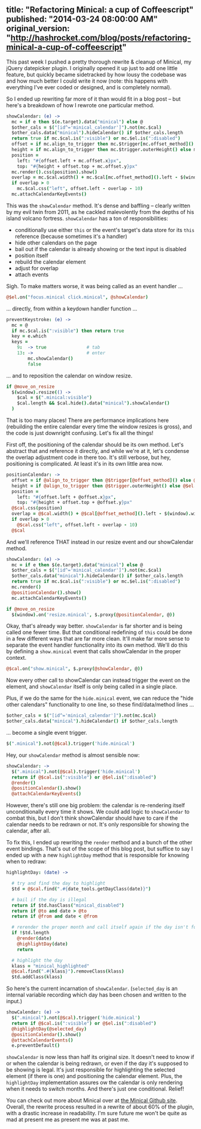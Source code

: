 title: "Refactoring Minical: a cup of Coffeescript"
published: "2014-03-24 08:00:00 AM"
original_version: "http://hashrocket.com/blog/posts/refactoring-minical-a-cup-of-coffeescript"
---

This past week I pushed a pretty thorough rewrite & cleanup of Minical, my jQuery datepicker plugin. I originally opened it up just to add one little feature, but quickly became sidetracked by how lousy the codebase was and how much better I could write it now (note: this happens with everything I've ever coded or designed, and is completely normal).

So I ended up rewriting far more of it than would fit in a blog post – but here's a breakdown of how I rewrote one particular method.

```coffeescript
showCalendar: (e) ->
  mc = if e then $(e.target).data("minical") else @
  $other_cals = $("[id^='minical_calendar']").not(mc.$cal)
  $other_cals.data("minical").hideCalendar() if $other_cals.length
  return true if mc.$cal.is(":visible") or mc.$el.is(":disabled")
  offset = if mc.align_to_trigger then mc.$trigger[mc.offset_method]() else mc.$el[mc.offset_method]()
  height = if mc.align_to_trigger then mc.$trigger.outerHeight() else mc.$el.outerHeight()
  position =
    left: "#{offset.left + mc.offset.x}px",
    top: "#{height + offset.top + mc.offset.y}px"
  mc.render().css(position).show()
  overlap = mc.$cal.width() + mc.$cal[mc.offset_method]().left - $(window).width()
  if overlap > 0
    mc.$cal.css("left", offset.left - overlap - 10)
  mc.attachCalendarKeyEvents()
```

This was the `showCalendar` method. It's dense and baffling – clearly written by my evil twin from 2011, as he cackled malevolently from the depths of his island volcano fortress. `showCalendar` has a ton of responsibilities:

- conditionally use either `this` or the event's target's data store for its `this` reference (because sometimes it's a handler)
- hide other calendars on the page
- bail out if the calendar is already showing or the text input is disabled
- position itself
- rebuild the calendar element
- adjust for overlap
- attach events

Sigh. To make matters worse, it was being called as an event handler ...

```coffeescript
@$el.on("focus.minical click.minical", @showCalendar)
```

... directly, from within a keydown handler function ...

```coffeescript
preventKeystroke: (e) ->
  mc = @
  if mc.$cal.is(":visible") then return true
  key = e.which
  keys =
    9:  -> true               # tab
    13: ->                    # enter
        mc.showCalendar()
        false
```

... and to reposition the calendar on window resize.

```coffeescript
if @move_on_resize
  $(window).resize(() ->
    $cal = $(".minical:visible")
    $cal.length && $cal.hide().data("minical").showCalendar()
  )
```

That is too many places! There are performance implications here (rebuilding the entire calendar every time the window resizes is gross), and the code is just downright confusing. Let's fix all the things!

First off, the positioning of the calendar should be its own method. Let's abstract that and reference it directly, and while we're at it, let's condense the overlap adjustment code in there too. It's still verbose, but hey, positioning is complicated. At least it's in its own little area now.

```coffeescript
positionCalendar: ->
  offset = if @align_to_trigger then @$trigger[@offset_method]() else @$el[@offset_method]()
  height = if @align_to_trigger then @$trigger.outerHeight() else @$el.outerHeight()
  position =
    left: "#{offset.left + @offset.x}px",
    top: "#{height + offset.top + @offset.y}px"
  @$cal.css(position)
  overlap = @$cal.width() + @$cal[@offset_method]().left - $(window).width()
  if overlap > 0
    @$cal.css("left", offset.left - overlap - 10)
  @$cal
```

And we'll reference THAT instead in our resize event and our showCalendar method.

```coffeescript
showCalendar: (e) ->
  mc = if e then $(e.target).data("minical") else @
  $other_cals = $("[id^='minical_calendar']").not(mc.$cal)
  $other_cals.data("minical").hideCalendar() if $other_cals.length
  return true if mc.$cal.is(":visible") or mc.$el.is(":disabled")
  mc.render()
  @positionCalendar().show()
  mc.attachCalendarKeyEvents()
```

```coffeescript
if @move_on_resize
  $(window).on('resize.minical', $.proxy(@positionCalendar, @))
```

Okay, that's already way better. `showCalendar` is far shorter and is being called one fewer time. But that conditional redefining of `this` could be done in a few different ways that are far more clean. It'll make far more sense to separate the event handler functionality into its own method. We'll do this by defining a `show.minical` event that calls showCalendar in the proper context.

```coffeescript
@$cal.on("show.minical", $.proxy(@showCalendar, @))
```

Now every other call to showCalendar can instead trigger the event on the element, and `showCalendar` itself is only being called in a single place.

Plus, if we do the same for the `hide.minical` event, we can reduce the "hide other calendars" functionality to one line, so these find/data/method lines ...

```coffeescript
$other_cals = $("[id^='minical_calendar']").not(mc.$cal)
$other_cals.data("minical").hideCalendar() if $other_cals.length
```

... become a single event trigger.

```coffeescript
$(".minical").not(@$cal).trigger('hide.minical')
```

Hey, our `showCalendar` method is almost sensible now:

```coffeescript
showCalendar: ->
  $(".minical").not(@$cal).trigger('hide.minical')
  return if @$cal.is(":visible") or @$el.is(":disabled")
  @render()
  @positionCalendar().show()
  @attachCalendarKeyEvents()
```

However, there's still one big problem: the calendar is re-rendering itself unconditionally every time it shows. We could add logic to `showCalendar` to combat this, but I don't think showCalendar should have to care if the calendar needs to be redrawn or not. It's only responsible for showing the calendar, after all.

To fix this, I ended up rewriting the `render` method and a bunch of the other event bindings. That's out of the scope of this blog post, but suffice to say I ended up with a new `highlightDay` method that is responsible for knowing when to redraw:

```coffeescript
highlightDay: (date) ->

  # try and find the day to highlight
  $td = @$cal.find(".#{date_tools.getDayClass(date)}")

  # bail if the day is illegal
  return if $td.hasClass("minical_disabled")
  return if @to and date > @to
  return if @from and date < @from

  # rerender the proper month and call itself again if the day isn't found
  if !$td.length
    @render(date)
    @highlightDay(date)
    return

  # highlight the day
  klass = "minical_highlighted"
  @$cal.find(".#{klass}").removeClass(klass)
  $td.addClass(klass)
```

So here's the current incarnation of `showCalendar`. (`selected_day` is an internal variable recording which day has been chosen and written to the input.)

```coffeescript
showCalendar: (e) ->
  $(".minical").not(@$cal).trigger('hide.minical')
  return if @$cal.is(":visible") or @$el.is(":disabled")
  @highlightDay(@selected_day)
  @positionCalendar().show()
  @attachCalendarEvents()
  e.preventDefault()
```

`showCalendar` is now less than half its original size. It doesn't need to know if or when the calendar is being redrawn, or even if the day it's supposed to be showing is legal. It's just responsible for highlighting the selected element (if there is one) and positioning the calendar element. Plus, the `highlightDay` implementation assures ow the calendar is only rendering when it needs to switch months. And there's just one conditional. Relief!

You can check out more about Minical over at [the Minical Github site](http://camerond.github.io/jquery-minical/). Overall, the rewrite process resulted in a rewrite of about 60% of the plugin, with a drastic increase in readability. I'm sure future me won't be quite as mad at present me as present me was at past me.
